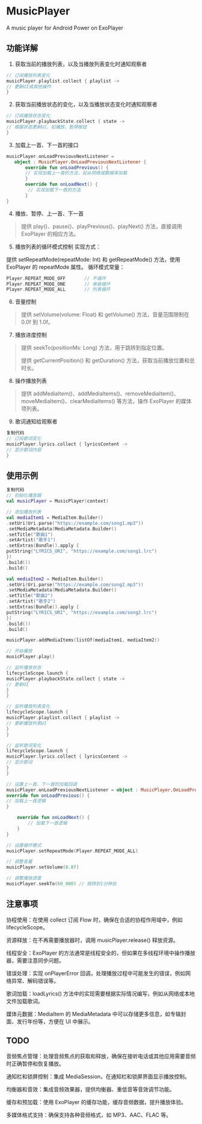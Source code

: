 # MusicPlayer

A music player for Android Power on ExoPlayer

## 功能详解
1. 获取当前的播放列表，以及当播放列表变化时通知观察者

```kotlin
// 订阅播放列表变化
musicPlayer.playlist.collect { playlist ->
// 更新UI或其他操作
}
```
2. 获取当前播放状态的变化，以及当播放状态变化时通知观察者

```kotlin
// 订阅播放状态变化
musicPlayer.playbackState.collect { state ->
// 根据状态更新UI，如播放、暂停按钮
}
```

3. 加载上一首、下一首的接口

```kotlin
musicPlayer.onLoadPreviousNextListener =
   object : MusicPlayer.OnLoadPreviousNextListener { 
       override fun onLoadPrevious() { 
       // 实现加载上一首的方法，如从网络或数据库加载 
       } 
       override fun onLoadNext() {
        // 实现加载下一首的方法 
       }
}
```

4. 播放、暂停、上一首、下一首
> 提供 play()、pause()、playPrevious()、playNext() 方法，直接调用 ExoPlayer 的相应方法。

5. 播放列表的循环模式控制
   实现方式：

提供 setRepeatMode(repeatMode: Int) 和 getRepeatMode() 方法，使用 ExoPlayer 的 repeatMode 属性。
循环模式常量：

```kotlin
Player.REPEAT_MODE_OFF       // 不循环
Player.REPEAT_MODE_ONE       // 单曲循环
Player.REPEAT_MODE_ALL       // 列表循环
```

6. 音量控制
>提供 setVolume(volume: Float) 和 getVolume() 方法，音量范围限制在 0.0f 到 1.0f。
7. 播放进度控制
> 提供 seekTo(positionMs: Long) 方法，用于跳转到指定位置。
> 
> 提供 getCurrentPosition() 和 getDuration() 方法，获取当前播放位置和总时长。
 
8. 操作播放列表
> 提供 addMediaItem()、addMediaItems()、removeMediaItem()、moveMediaItem()、clearMediaItems() 等方法，操作 ExoPlayer 的媒体项列表。
9. 歌词通知给观察者
```kotlin
复制代码
// 订阅歌词变化
musicPlayer.lyrics.collect { lyricsContent ->
// 显示歌词内容
}
```
## 使用示例

```kotlin
复制代码
// 初始化播放器
val musicPlayer = MusicPlayer(context)

// 添加播放列表
val mediaItem1 = MediaItem.Builder()
.setUri(Uri.parse("https://example.com/song1.mp3"))
.setMediaMetadata(MediaMetadata.Builder()
.setTitle("歌曲1")
.setArtist("歌手1")
.setExtras(Bundle().apply {
putString("LYRICS_URI", "https://example.com/song1.lrc")
})
.build())
.build()

val mediaItem2 = MediaItem.Builder()
.setUri(Uri.parse("https://example.com/song2.mp3"))
.setMediaMetadata(MediaMetadata.Builder()
.setTitle("歌曲2")
.setArtist("歌手2")
.setExtras(Bundle().apply {
putString("LYRICS_URI", "https://example.com/song2.lrc")
})
.build())
.build()

musicPlayer.addMediaItems(listOf(mediaItem1, mediaItem2))

// 开始播放
musicPlayer.play()

// 监听播放状态
lifecycleScope.launch {
musicPlayer.playbackState.collect { state ->
// 更新UI
}
}

// 监听播放列表变化
lifecycleScope.launch {
musicPlayer.playlist.collect { playlist ->
// 更新播放列表UI
}
}

// 监听歌词变化
lifecycleScope.launch {
musicPlayer.lyrics.collect { lyricsContent ->
// 显示歌词
}
}

// 设置上一首、下一首的加载回调
musicPlayer.onLoadPreviousNextListener = object : MusicPlayer.OnLoadPreviousNextListener {
override fun onLoadPrevious() {
// 加载上一首逻辑
}

    override fun onLoadNext() {
        // 加载下一首逻辑
    }
}

// 设置循环模式
musicPlayer.setRepeatMode(Player.REPEAT_MODE_ALL)

// 调整音量
musicPlayer.setVolume(0.8f)

// 调整播放进度
musicPlayer.seekTo(60_000) // 跳转到1分钟处
```
## 注意事项
协程使用：在使用 collect 订阅 Flow 时，确保在合适的协程作用域中，例如 lifecycleScope。

资源释放：在不再需要播放器时，调用 musicPlayer.release() 释放资源。

线程安全：ExoPlayer 的方法通常是线程安全的，但如果在多线程环境中操作播放器，需要注意同步问题。

错误处理：实现 onPlayerError 回调，处理播放过程中可能发生的错误，例如网络异常、解码错误等。

歌词加载：loadLyrics() 方法中的实现需要根据实际情况编写，例如从网络或本地文件加载歌词。

媒体元数据：MediaItem 的 MediaMetadata 中可以存储更多信息，如专辑封面、发行年份等，方便在 UI 中展示。

## TODO

音频焦点管理：处理音频焦点的获取和释放，确保在接听电话或其他应用需要音频时正确暂停和恢复播放。

通知栏和锁屏控制：集成 MediaSession，在通知栏和锁屏界面显示播放控制。

均衡器和音效：集成音频效果器，提供均衡器、重低音等音效调节功能。

缓存和预加载：使用 ExoPlayer 的缓存功能，缓存音频数据，提升播放体验。

多媒体格式支持：确保支持各种音频格式，如 MP3、AAC、FLAC 等。